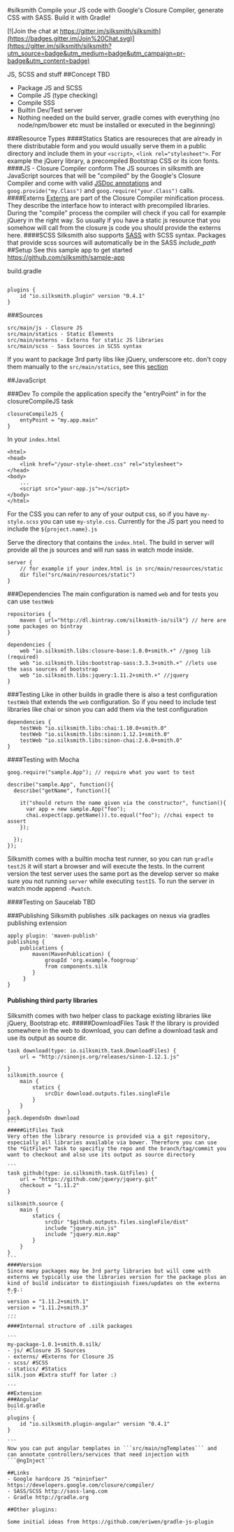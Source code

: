 #silksmith
Compile your JS code with Google's Closure Compiler, generate CSS with SASS. Build it with Gradle!

[![Join the chat at https://gitter.im/silksmith/silksmith](https://badges.gitter.im/Join%20Chat.svg)](https://gitter.im/silksmith/silksmith?utm_source=badge&utm_medium=badge&utm_campaign=pr-badge&utm_content=badge)

JS, SCSS and stuff
##Concept
TBD
- Package JS and SCSS
- Compile JS (type checking)
- Compile SSS
- Builtin Dev/Test server
- Nothing needed on the build server, gradle comes with everything (no node/npm/bower etc must be installed or executed in the beginning)

###Resource Types
####Statics
Statics are resoureces that are already in there distributable form and you would usually serve them in a public directory and include them in your ```<script>```, ```<link rel="stylesheet">```. For example the jQuery library, a precompiled Bootstrap CSS or its icon fonts.
####JS - Closure Compiler conform
The JS sources in silksmith are JavaScript sources that will be "compiled" by the Google's Closure Compiler and come with valid [JSDoc annotations](https://developers.google.com/closure/compiler/docs/js-for-compiler) and ```goog.provide("my.Class")``` and ```goog.require("your.Class")``` calls.
####Externs
[Externs](https://developers.google.com/closure/compiler/docs/api-tutorial3) are part of the Closure Compiler minification process. They describe the interface how to interact with precompiled libraries. During the "compile" process the compiler will check if you call for example jQuery in the right way. So usually if you have a static js resource that you somehow will call from the closure js code you should provide the externs here.
####SCSS
Silksmith also supports [SASS](http://sass-lang.com/) with SCSS syntax. Packages that provide scss sources will automatically be in the SASS *include_path*
##Setup
See this sample app to get started https://github.com/silksmith/sample-app

build.gradle
```

plugins {
	id "io.silksmith.plugin" version "0.4.1"
}

```
###Sources
```
src/main/js - Closure JS
src/main/statics - Static Elements
src/main/externs - Externs for static JS libraries
src/main/scss - Sass Sources in SCSS syntax
```
If you want to package 3rd party libs like jQuery, underscore etc. don't copy them manually to the ```src/main/statics```, see this [section](#publishing-third-party-libraries)

##JavaScript

###Dev
To compile the application specify the "entryPoint" in for the closureCompileJS task

```
closureCompileJS {
	entyPoint = "my.app.main"
}

```
In your ```index.html```
```
<html>
<head>
	<link href="/your-style-sheet.css" rel="stylesheet">
</head>
<body>
	...
	<script src="your-app.js"></script>
</body>
</html>
```
For the CSS you can refer to any of your output css, so if you have ```my-style.scss``` you can use ```my-style.css```. Currently for the JS part you need to include the ```${project.name}.js```


Serve the directory that contains the ```index.html```. The build in server will provide all the js sources and will run sass in watch mode inside.
```
server {
	// for example if your index.html is in src/main/resources/static
	dir file("src/main/resources/static") 
}
```
###Dependencies
The main configuration is named ```web``` and for tests you can use ```testWeb```
```
repositories {
    maven { url="http://dl.bintray.com/silksmith-io/silk"} // here are some packages on bintray
}

dependencies {
    web "io.silksmith.libs:closure-base:1.0.0+smith.+" //goog lib (required)
    web "io.silksmith.libs:bootstrap-sass:3.3.3+smith.+" //lets use the sass sources of bootstrap
    web "io.silksmith.libs:jquery:1.11.2+smith.+" //jquery 
}
```

###Testing
Like in other builds in gradle there is also a test configuration ```testWeb``` that extends the ```web``` configuration. So if you need to include test libraries like chai or sinon you can add them via the test configuration
```
dependencies {
    testWeb "io.silksmith.libs:chai:1.10.0+smith.0"
    testWeb "io.silksmith.libs:sinon:1.12.1+smith.0"
    testWeb "io.silksmith.libs:sinon-chai:2.6.0+smith.0"
}
```

####Testing with Mocha
```
goog.require("sample.App"); // require what you want to test

describe("sample.App", function(){
  describe("getName", function(){
  
    it("should return the name given via the constructor", function(){
      var app = new sample.App("foo");
      chai.expect(app.getName()).to.equal("foo"); //chai expect to assert
    });
    
  });
});
```
Silksmith comes with a builtin mocha test runner, so you can run
``` gradle testJS ```
it will start a browser and will execute the tests. In the current version the test server uses the same port as the develop server so make sure you not running ```server``` while executing ```testIS```.
To run the server in watch mode append ```-Pwatch```.


####Testing on Saucelab
TBD

###Publishing
Silksmith publishes .silk packages on nexus via gradles publishing extension

```
apply plugin: 'maven-publish'
publishing {
	publications {
		maven(MavenPublication) {
			groupId 'org.example.foogroup'
			from components.silk
		}
     }
}
```

#### Publishing third party libraries
Silksmith comes with two helper class to package existing libraries like jQuery, Bootstrap etc.
#####DownloadFiles Task
If the library is provided somewhere in the web to download, you can define a download task and use its output as source dir.
````
task download(type: io.silksmith.task.DownloadFiles) {
    url = "http://sinonjs.org/releases/sinon-1.12.1.js"

}
silksmith.source {
    main {
        statics {
            srcDir download.outputs.files.singleFile
        }
    }
}
pack.dependsOn download
```
#####GitFiles Task
Very often the library resource is provided via a git repository, especially all libraries available via bower. Therefore you can use the *GitFiles* Task to specifiy the repo and the branch/tag/commit you want to checkout and also use its output as source directory

```
task github(type: io.silksmith.task.GitFiles) {
    url = "https://github.com/jquery/jquery.git"
    checkout = "1.11.2"
}

silksmith.source {
    main {
	    statics {
	        srcDir "$github.outputs.files.singleFile/dist"
	        include "jquery.min.js"
	        include "jquery.min.map"
	    }
    }
}
```
####Version
Since many packages may be 3rd party libraries but will come with externs we typically use the libraries version for the package plus an kind of build indicator to distingiuish fixes/updates on the externs e.g.:
```
version = "1.11.2+smith.1"
version = "1.11.2+smith.3"
...
```
####Internal structure of .silk packages

```
my-package-1.0.1+smith.0.silk/
- js/ #Closure JS Sources
- externs/ #Externs for Closure JS
- scss/ #SCSS 
- statics/ #Statics  
silk.json #Extra stuff for later :)

```
##Extension
###Angular
build.gradle
```
plugins {
	id "io.silksmith.plugin-angular" version "0.4.1"
}

```
Now you can put angular templates in ```src/main/ngTemplates``` and can annotate controllers/services that need injection with ```@ngInject```

##Links
- Google hardcore JS "mininfier" https://developers.google.com/closure/compiler/
- SASS/SCSS http://sass-lang.com
- Gradle http://gradle.org

##Other plugins:

Some initial ideas from https://github.com/eriwen/gradle-js-plugin
